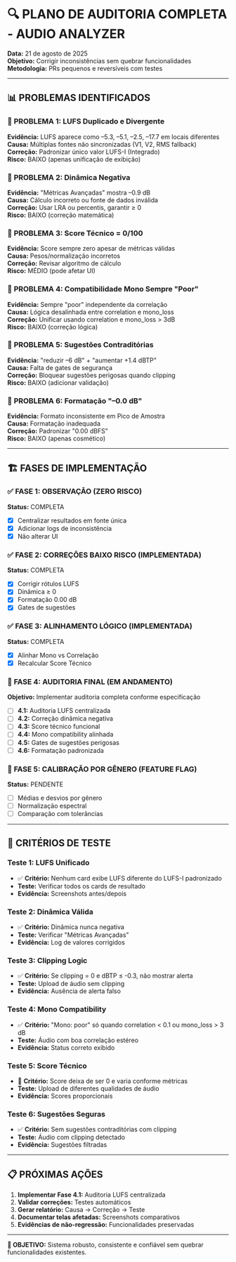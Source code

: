 # 🔍 PLANO DE AUDITORIA COMPLETA - AUDIO ANALYZER

**Data:** 21 de agosto de 2025  
**Objetivo:** Corrigir inconsistências sem quebrar funcionalidades  
**Metodologia:** PRs pequenos e reversíveis com testes

---

## 📊 **PROBLEMAS IDENTIFICADOS**

### 🚨 **PROBLEMA 1: LUFS Duplicado e Divergente**
**Evidência:** LUFS aparece como –5.3, –5.1, –2.5, –17.7 em locais diferentes  
**Causa:** Múltiplas fontes não sincronizadas (V1, V2, RMS fallback)  
**Correção:** Padronizar único valor LUFS-I (Integrado)  
**Risco:** BAIXO (apenas unificação de exibição)

### 🚨 **PROBLEMA 2: Dinâmica Negativa**
**Evidência:** "Métricas Avançadas" mostra –0.9 dB  
**Causa:** Cálculo incorreto ou fonte de dados inválida  
**Correção:** Usar LRA ou percentis, garantir ≥ 0  
**Risco:** BAIXO (correção matemática)

### 🚨 **PROBLEMA 3: Score Técnico = 0/100**
**Evidência:** Score sempre zero apesar de métricas válidas  
**Causa:** Pesos/normalização incorretos  
**Correção:** Revisar algoritmo de cálculo  
**Risco:** MÉDIO (pode afetar UI)

### 🚨 **PROBLEMA 4: Compatibilidade Mono Sempre "Poor"**
**Evidência:** Sempre "poor" independente da correlação  
**Causa:** Lógica desalinhada entre correlation e mono_loss  
**Correção:** Unificar usando correlation e mono_loss > 3dB  
**Risco:** BAIXO (correção lógica)

### 🚨 **PROBLEMA 5: Sugestões Contraditórias**
**Evidência:** "reduzir –6 dB" + "aumentar +1.4 dBTP"  
**Causa:** Falta de gates de segurança  
**Correção:** Bloquear sugestões perigosas quando clipping  
**Risco:** BAIXO (adicionar validação)

### 🚨 **PROBLEMA 6: Formatação "–0.0 dB"**
**Evidência:** Formato inconsistente em Pico de Amostra  
**Causa:** Formatação inadequada  
**Correção:** Padronizar "0.00 dBFS"  
**Risco:** BAIXO (apenas cosmético)

---

## 🏗️ **FASES DE IMPLEMENTAÇÃO**

### ✅ **FASE 1: OBSERVAÇÃO (ZERO RISCO)**
**Status:** COMPLETA  
- [x] Centralizar resultados em fonte única
- [x] Adicionar logs de inconsistência  
- [x] Não alterar UI

### ✅ **FASE 2: CORREÇÕES BAIXO RISCO (IMPLEMENTADA)**
**Status:** COMPLETA  
- [x] Corrigir rótulos LUFS  
- [x] Dinâmica ≥ 0  
- [x] Formatação 0.00 dB  
- [x] Gates de sugestões

### ✅ **FASE 3: ALINHAMENTO LÓGICO (IMPLEMENTADA)**
**Status:** COMPLETA  
- [x] Alinhar Mono vs Correlação  
- [x] Recalcular Score Técnico

### 🔄 **FASE 4: AUDITORIA FINAL (EM ANDAMENTO)**
**Objetivo:** Implementar auditoria completa conforme especificação  
- [ ] **4.1:** Auditoria LUFS centralizada
- [ ] **4.2:** Correção dinâmica negativa  
- [ ] **4.3:** Score técnico funcional
- [ ] **4.4:** Mono compatibility alinhada
- [ ] **4.5:** Gates de sugestões perigosas
- [ ] **4.6:** Formatação padronizada

### 🚀 **FASE 5: CALIBRAÇÃO POR GÊNERO (FEATURE FLAG)**
**Status:** PENDENTE  
- [ ] Médias e desvios por gênero
- [ ] Normalização espectral
- [ ] Comparação com tolerâncias

---

## 🧪 **CRITÉRIOS DE TESTE**

### **Teste 1: LUFS Unificado**
- ✅ **Critério:** Nenhum card exibe LUFS diferente do LUFS-I padronizado
- **Teste:** Verificar todos os cards de resultado
- **Evidência:** Screenshots antes/depois

### **Teste 2: Dinâmica Válida**
- ✅ **Critério:** Dinâmica nunca negativa
- **Teste:** Verificar "Métricas Avançadas"
- **Evidência:** Log de valores corrigidos

### **Teste 3: Clipping Logic**
- ✅ **Critério:** Se clipping = 0 e dBTP ≤ -0.3, não mostrar alerta
- **Teste:** Upload de áudio sem clipping
- **Evidência:** Ausência de alerta falso

### **Teste 4: Mono Compatibility**
- ✅ **Critério:** "Mono: poor" só quando correlation < 0.1 ou mono_loss > 3 dB
- **Teste:** Áudio com boa correlação estéreo
- **Evidência:** Status correto exibido

### **Teste 5: Score Técnico**
- 🔄 **Critério:** Score deixa de ser 0 e varia conforme métricas
- **Teste:** Upload de diferentes qualidades de áudio
- **Evidência:** Scores proporcionais

### **Teste 6: Sugestões Seguras**
- ✅ **Critério:** Sem sugestões contraditórias com clipping
- **Teste:** Áudio com clipping detectado
- **Evidência:** Sugestões filtradas

---

## 📋 **PRÓXIMAS AÇÕES**

1. **Implementar Fase 4.1:** Auditoria LUFS centralizada
2. **Validar correções:** Testes automáticos
3. **Gerar relatório:** Causa → Correção → Teste
4. **Documentar telas afetadas:** Screenshots comparativos
5. **Evidências de não-regressão:** Funcionalidades preservadas

---

**🎯 OBJETIVO:** Sistema robusto, consistente e confiável sem quebrar funcionalidades existentes.
